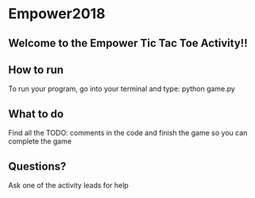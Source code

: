 # Empower2018
## Welcome to the Empower Tic Tac Toe Activity!!

## How to run
To run your program, go into your terminal and type: python game.py

## What to do
Find all the TODO: comments in the code and finish the game so you can complete the game

## Questions?
Ask one of the activity leads for help
